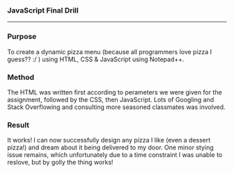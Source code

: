 ### JavaScript Final Drill
***
### Purpose

To create a dynamic pizza menu (because all programmers love pizza I guess?? :/ ) using HTML, CSS & JavaScript using Notepad++.

### Method

The HTML was written first according to perameters we were given for the assignment, followed by the CSS, then JavaScript. Lots of Googling and Stack Overflowing and consulting more seasoned classmates was involved.

### Result

It works! I can now successfully design any pizza I like (even a dessert pizza!) and dream about it being delivered to my door. One minor stying issue remains, which unfortunately due to a time constraint I was unable to reslove, but by golly the thing works!
